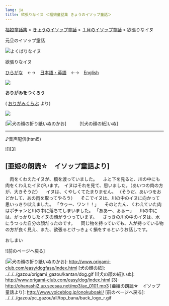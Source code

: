 ```yaml
---
lang: ja
title: 欲張りなイヌ ＜福娘童話集 きょうのイソップ童話＞
---
```


[福娘童話集] \> [きょうのイソップ童話] \> [１月のイソップ童話] \> 欲張りなイヌ

元旦のイソップ童話

![よくばりなイヌ]

欲張りなイヌ

[ひらがな]　←→　[日本語・英語]　←→　[English]

![][1]

**おりがみをつくろう**

( [おりがみくらぶ] より)

![][2]

[![犬の顔の折り紙]いぬのかお]　　　[![犬の顔の紙]いぬ]

  -----------------------------------------------------------------------
  ♪音声配信(html5)

  ![][3]

  [亜姫の朗読☆　イソップ童話より]
  -----------------------------------------------------------------------

　肉をくわえたイヌが、橋を渡っていました。 　ふと下を見ると、川の中にも肉をくわえたイヌがいます。　イヌはそれを見て、思いました。（あいつの肉の方が、大きそうだ） 　イヌは、くやしくてたまりません。 （そうだ、あいつをおどかして、あの肉を取ってやろう） 　そこでイヌは、川の中のイヌに向かって思いっきり吠えました。 「ウゥー、ワン！！」 　そのとたん、くわえていた肉はポチャンと川の中に落ちてしまいました。 「ああー、ぁぁー」 　川の中には、がっかりしたイヌの顔がうつっています。 　さっきの川の中のイヌは、水にうつった自分の顔だったのです。 　同じ物を持っていても、人が持っている物の方が良く見え、また、欲張るとけっきょく損をするというお話しです。

おしまい

![前のページへ戻る]

  [福娘童話集]: ../../../index.html
  [きょうのイソップ童話]: ../index.html
  [１月のイソップ童話]: ../itiran/01gatu.htm
  [よくばりなイヌ]: ../../../gazou/pc_gazou/aesop/aesop052.jpg
  [ひらがな]: http://hukumusume.com/douwa/English/aesop/01/01_j.html
  [日本語・英語]: http://hukumusume.com/douwa/English/aesop/01/01_j&E.html
  [English]: http://hukumusume.com/douwa/English/aesop/01/01_E.html
  [1]: ../../../../366/logo_bana/corner_1.gif
  [おりがみくらぶ]: http://www.origami-club.com/index.html
  [2]: ../../../../366/logo_bana/corner_2.gif
  [犬の顔の折り紙]: ../../../gazou/origami_gazou/kantan/dogface.gif
  [![犬の顔の折り紙]いぬのかお]: http://www.origami-club.com/easy/dogfase/index.html
  [犬の顔の紙]: ../../../gazou/origami_gazou/kantan/dog.gif
  [![犬の顔の紙]いぬ]: http://www.origami-club.com/easy/dog/index.html
  [3]: http://ohanashi2.up.seesaa.net/mp3/ae_0101.mp3
  [亜姫の朗読☆　イソップ童話より]: http://www.voiceblog.jp/onokuboaki/
  [前のページへ戻る]: ../../../gazou/pc_gazou/all/top_bana/back_logo_r.gif
